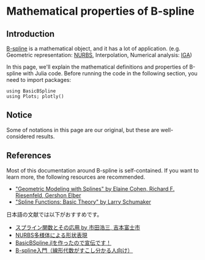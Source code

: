 # Mathematical properties of B-spline

## Introduction
[B-spline](https://en.wikipedia.org/wiki/B-spline) is a mathematical object, and it has a lot of application. (e.g. Geometric representation: [NURBS](https://en.wikipedia.org/wiki/Non-uniform_rational_B-spline), Interpolation, Numerical analysis: [IGA](https://en.wikipedia.org/wiki/Isogeometric_analysis))

In this page, we'll explain the mathematical definitions and properties of B-spline with Julia code.
Before running the code in the following section, you need to import packages:
```@example
using BasicBSpline
using Plots; plotly()
```

## Notice
Some of notations in this page are our original, but these are well-considered results.

## References
Most of this documentation around B-spline is self-contained.
If you want to learn more, the following resources are recommended.

* ["Geometric Modeling with Splines" by Elaine Cohen, Richard F. Riesenfeld, Gershon Elber](https://www.routledge.com/p/book/9780367447243)
* ["Spline Functions: Basic Theory" by Larry Schumaker](https://www.cambridge.org/core/books/spline-functions-basic-theory/843475201223F90091FFBDDCBF210BFB)

日本語の文献では以下がおすすめです。
* [スプライン関数とその応用 by 市田浩三, 吉本富士市](https://www.kyoiku-shuppan.co.jp/book/book/cate5/cate524/sho-463.html)
* [NURBS多様体による形状表現](https://hyrodium.github.io/ja/pdf/#NURBS%E5%A4%9A%E6%A7%98%E4%BD%93%E3%81%AB%E3%82%88%E3%82%8B%E5%BD%A2%E7%8A%B6%E8%A1%A8%E7%8F%BE)
* [BasicBSpline.jlを作ったので宣伝です！](https://zenn.dev/hyrodium/articles/5fb08f98d4a918)
* [B-spline入門（線形代数がすこし分かる人向け）](https://www.youtube.com/watch?v=GOdY02PA_WI)

